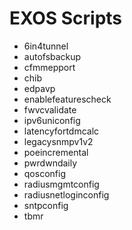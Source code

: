 # EXOS Scripts

* 6in4tunnel
* autofsbackup
* cfmmepport
* chib
* edpavp
* enablefeaturescheck
* fwvcvalidate
* ipv6uniconfig
* latencyfortdmcalc
* legacysnmpv1v2
* poeincremental
* pwrdwndaily
* qosconfig
* radiusmgmtconfig
* radiusnetloginconfig
* sntpconfig
* tbmr
